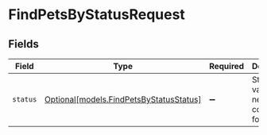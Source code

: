 # FindPetsByStatusRequest


## Fields

| Field                                                                          | Type                                                                           | Required                                                                       | Description                                                                    |
| ------------------------------------------------------------------------------ | ------------------------------------------------------------------------------ | ------------------------------------------------------------------------------ | ------------------------------------------------------------------------------ |
| `status`                                                                       | [Optional[models.FindPetsByStatusStatus]](../models/findpetsbystatusstatus.md) | :heavy_minus_sign:                                                             | Status values that need to be considered for filter                            |